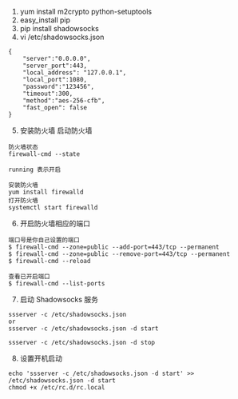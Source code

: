 1. yum install m2crypto python-setuptools
2. easy_install pip
3. pip install shadowsocks
4. vi  /etc/shadowsocks.json
```
{
    "server":"0.0.0.0",
    "server_port":443,
    "local_address": "127.0.0.1",
    "local_port":1080,
    "password":"123456",
    "timeout":300,
    "method":"aes-256-cfb",
    "fast_open": false
}
```
5. 安装防火墙 启动防火墙
```
防火墙状态
firewall-cmd --state

running 表示开启

安装防火墙
yum install firewalld
打开防火墙
systemctl start firewalld

```
6. 开启防火墙相应的端口
```
端口号是你自己设置的端口
$ firewall-cmd --zone=public --add-port=443/tcp --permanent
$ firewall-cmd --zone=public --remove-port=443/tcp --permanent
$ firewall-cmd --reload

查看已开启端口
$ firewall-cmd --list-ports
```
7. 启动 Shadowsocks 服务
```
ssserver -c /etc/shadowsocks.json
or
ssserver -c /etc/shadowsocks.json -d start

ssserver -c /etc/shadowsocks.json -d stop
```
8. 设置开机启动
```
echo 'ssserver -c /etc/shadowsocks.json -d start' >> /etc/shadowsocks.json -d start
chmod +x /etc/rc.d/rc.local
```
